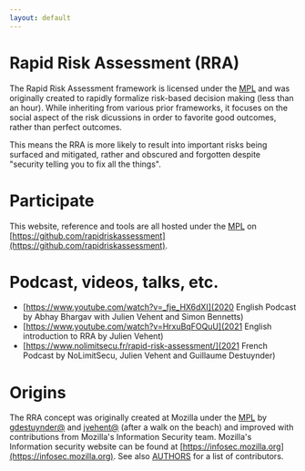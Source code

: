 ```yaml
---
layout: default
---
```


# Rapid Risk Assessment (RRA)

The Rapid Risk Assessment framework is licensed under the [MPL](LICENSE) and was originally created to rapidly formalize risk-based decision making (less than an hour). While inheriting from various prior frameworks, it focuses on the social aspect of the risk dicussions in order to favorite good outcomes, rather than perfect outcomes.

This means the RRA is more likely to result into important risks being surfaced and mitigated, rather and obscured and forgotten despite "security telling you to fix all the things".

# Participate

This website, reference and tools are all hosted under the [MPL](LICENSE) on [https://github.com/rapidriskassessment](https://github.com/rapidriskassessment).

# Podcast, videos, talks, etc.

- [https://www.youtube.com/watch?v=_fje_HX6dXI](2020 English Podcast by Abhay Bhargav with Julien Vehent and Simon Bennetts)
- [https://www.youtube.com/watch?v=HrxuBqFOQuU](2021 English introduction to RRA by Julien Vehent)
- [https://www.nolimitsecu.fr/rapid-risk-assessment/](2021 French Podcast by NoLimitSecu, Julien Vehent and Guillaume Destuynder)


# Origins

The RRA concept was originally created at Mozilla under the [MPL](LICENSE) by [gdestuynder@](https://github.com/gdestuynder) and [jvehent@](https://github.com/jvehent) (after a walk on the beach) and improved with contributions from Mozilla's Information Security team. Mozilla's Information security website can be found at [https://infosec.mozilla.org](https://infosec.mozilla.org). See also [AUTHORS](AUTHORS.md) for a list of contributors.
